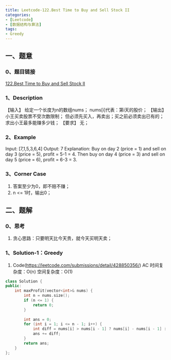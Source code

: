 ```yaml
---
title: Leetcode-122.Best Time to Buy and Sell Stock II
categories: 
- [Leetcode]
- [数据结构与算法]
tags: 
- Greedy
---
```


## 一、题意

### 0、题目链接
[122.Best Time to Buy and Sell Stock II](https://leetcode.com/problems/best-time-to-buy-and-sell-stock-ii/)

### 1、Description
【输入】
给定一个长度为n的数组nums；
nums[i]代表：第i天的股价；
【输出】
小王买卖股票不受次数限制；
但必须先买入，再卖出；买之前必须卖出已有的；
求出小王最多能赚多少钱；
【要求】
无；

### 2、Example
Input: [7,1,5,3,6,4]
Output: 7
Explanation: Buy on day 2 (price = 1) and sell on day 3 (price = 5), profit = 5-1 = 4.
             Then buy on day 4 (price = 3) and sell on day 5 (price = 6), profit = 6-3 = 3.

<!-- more -->

### 3、Corner Case
1. 答案至少为0，即不赔不赚；
2. n <= 1时，输出0；

## 二、题解

### 0、思考
1. 贪心思路：只要明天比今天贵，就今天买明天卖；

### 1、Solution-1：Greedy
1. Code(https://leetcode.com/submissions/detail/428850356/)
AC
时间复杂度：O(n)
空间复杂度：O(1)
```C++
class Solution {
public:
    int maxProfit(vector<int>& nums) {
        int n = nums.size();
        if (n <= 1) {
            return 0;
        }
        
        int ans = 0;
        for (int i = 1; i <= n - 1; i++) {
            int diff = nums[i] > nums[i - 1] ? nums[i] - nums[i - 1] : 0;
            ans += diff;
        }
        return ans;
    }
};
```